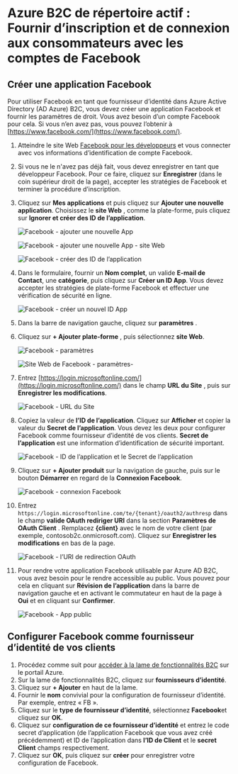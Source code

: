 <properties
    pageTitle="Azure B2C de répertoire actif : Configuration de Facebook | Microsoft Azure"
    description="Fournir d’inscription et de connexion aux clients avec les comptes de Facebook dans vos applications qui sont sécurisées par Azure Active Directory B2C."
    services="active-directory-b2c"
    documentationCenter=""
    authors="swkrish"
    manager="mbaldwin"
    editor="bryanla"/>

<tags
    ms.service="active-directory-b2c"
    ms.workload="identity"
    ms.tgt_pltfrm="na"
    ms.devlang="na"
    ms.topic="article"
    ms.date="07/24/2016"
    ms.author="swkrish"/>

# <a name="azure-active-directory-b2c-provide-sign-up-and-sign-in-to-consumers-with-facebook-accounts"></a>Azure B2C de répertoire actif : Fournir d’inscription et de connexion aux consommateurs avec les comptes de Facebook

## <a name="create-a-facebook-application"></a>Créer une application Facebook

Pour utiliser Facebook en tant que fournisseur d’identité dans Azure Active Directory (AD Azure) B2C, vous devez créer une application Facebook et fournir les paramètres de droit. Vous avez besoin d’un compte Facebook pour cela. Si vous n’en avez pas, vous pouvez l’obtenir à [https://www.facebook.com/](https://www.facebook.com/).

1. Atteindre le site Web [Facebook pour les développeurs](https://developers.facebook.com/) et vous connecter avec vos informations d’identification de compte Facebook.
2. Si vous ne le n'avez pas déjà fait, vous devez enregistrer en tant que développeur Facebook. Pour ce faire, cliquez sur **Enregistrer** (dans le coin supérieur droit de la page), accepter les stratégies de Facebook et terminer la procédure d’inscription.
3. Cliquez sur **Mes applications** et puis cliquez sur **Ajouter une nouvelle application**. Choisissez le **site Web** , comme la plate-forme, puis cliquez sur **Ignorer et créer des ID de l’application**.

    ![Facebook - ajouter une nouvelle App](./media/active-directory-b2c-setup-fb-app/fb-add-new-app.png)

    ![Facebook - ajouter une nouvelle App - site Web](./media/active-directory-b2c-setup-fb-app/fb-add-new-app-website.png)

    ![Facebook - créer des ID de l’application](./media/active-directory-b2c-setup-fb-app/fb-new-app-skip.png)

4. Dans le formulaire, fournir un **Nom complet**, un valide **E-mail de Contact**, une **catégorie**, puis cliquez sur **Créer un ID App**. Vous devez accepter les stratégies de plate-forme Facebook et effectuer une vérification de sécurité en ligne.

    ![Facebook - créer un nouvel ID App](./media/active-directory-b2c-setup-fb-app/fb-create-app-id.png)

5. Dans la barre de navigation gauche, cliquez sur **paramètres** .
6. Cliquez sur **+ Ajouter plate-forme** , puis sélectionnez **site Web**.

    ![Facebook - paramètres](./media/active-directory-b2c-setup-fb-app/fb-settings.png)

    ![Site Web de Facebook - paramètres-](./media/active-directory-b2c-setup-fb-app/fb-website.png)

7. Entrez [https://login.microsoftonline.com/](https://login.microsoftonline.com/) dans le champ **URL du Site** , puis sur **Enregistrer les modifications**.

    ![Facebook - URL du Site](./media/active-directory-b2c-setup-fb-app/fb-site-url.png)

8. Copiez la valeur de **l’ID de l’application**. Cliquez sur **Afficher** et copier la valeur du **Secret de l’application**. Vous devez les deux pour configurer Facebook comme fournisseur d’identité de vos clients. **Secret de l’application** est une information d’identification de sécurité important.

    ![Facebook - ID de l’application et le Secret de l’application](./media/active-directory-b2c-setup-fb-app/fb-app-id-app-secret.png)

9. Cliquez sur **+ Ajouter produit** sur la navigation de gauche, puis sur le bouton **Démarrer** en regard de la **Connexion Facebook**.

    ![Facebook - connexion Facebook](./media/active-directory-b2c-setup-fb-app/fb-login.png)

10. Entrez `https://login.microsoftonline.com/te/{tenant}/oauth2/authresp` dans le champ **valide OAuth rediriger URI** dans la section **Paramètres de OAuth Client** . Remplacez **{client}** avec le nom de votre client (par exemple, contosob2c.onmicrosoft.com). Cliquez sur **Enregistrer les modifications** en bas de la page.

    ![Facebook - l’URI de redirection OAuth](./media/active-directory-b2c-setup-fb-app/fb-oauth-redirect-uri.png)

11. Pour rendre votre application Facebook utilisable par Azure AD B2C, vous avez besoin pour le rendre accessible au public. Vous pouvez pour cela en cliquant sur **Révision de l’application** dans la barre de navigation gauche et en activant le commutateur en haut de la page à **Oui** et en cliquant sur **Confirmer**.

    ![Facebook - App public](./media/active-directory-b2c-setup-fb-app/fb-app-public.png)

## <a name="configure-facebook-as-an-identity-provider-in-your-tenant"></a>Configurer Facebook comme fournisseur d’identité de vos clients

1. Procédez comme suit pour [accéder à la lame de fonctionnalités B2C](active-directory-b2c-app-registration.md#navigate-to-the-b2c-features-blade) sur le portail Azure.
2. Sur la lame de fonctionnalités B2C, cliquez sur **fournisseurs d’identité**.
3. Cliquez sur **+ Ajouter** en haut de la lame.
4. Fournir le **nom** convivial pour la configuration de fournisseur d’identité. Par exemple, entrez « FB ».
5. Cliquez sur le **type de fournisseur d’identité**, sélectionnez **Facebook**et cliquez sur **OK**.
6. Cliquez sur **configuration de ce fournisseur d’identité** et entrez le code secret d’application (de l’application Facebook que vous avez créé précédemment) et ID de l’application dans **l’ID de Client** et le **secret Client** champs respectivement.
7. Cliquez sur **OK**, puis cliquez sur **créer** pour enregistrer votre configuration de Facebook.
